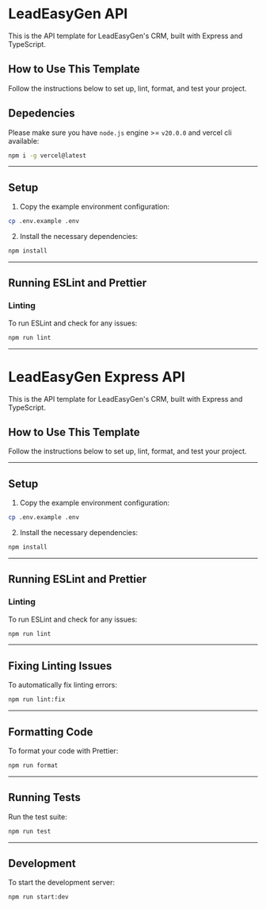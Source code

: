 # LeadEasyGen API

This is the API template for LeadEasyGen's CRM, built with Express and TypeScript.

## How to Use This Template

Follow the instructions below to set up, lint, format, and test your project.

## Depedencies

Please make sure you have `node.js` engine >= `v20.0.0` and vercel cli available:

```bash
npm i -g vercel@latest
```

---

## Setup

1. Copy the example environment configuration:

```bash
cp .env.example .env
```

2. Install the necessary dependencies:

```bash
npm install
```

---

## Running ESLint and Prettier

### Linting

To run ESLint and check for any issues:

```bash
npm run lint
```

---

# LeadEasyGen Express API

This is the API template for LeadEasyGen's CRM, built with Express and TypeScript.

## How to Use This Template

Follow the instructions below to set up, lint, format, and test your project.

---

## Setup

1. Copy the example environment configuration:

```bash
cp .env.example .env
```

2. Install the necessary dependencies:

```bash
npm install
```

---

## Running ESLint and Prettier

### Linting

To run ESLint and check for any issues:

```bash
npm run lint
```

---

## Fixing Linting Issues

To automatically fix linting errors:

```bash
npm run lint:fix
```

---

## Formatting Code

To format your code with Prettier:

```bash
npm run format
```

---

## Running Tests

Run the test suite:

```bash
npm run test
```

---

## Development

To start the development server:

```bash
npm run start:dev
```
